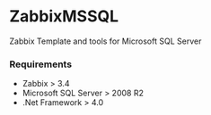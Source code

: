 # ZabbixMSSQL
Zabbix Template and tools for Microsoft SQL Server

### Requirements
* Zabbix > 3.4
* Microsoft SQL Server > 2008 R2
* .Net Framework > 4.0
